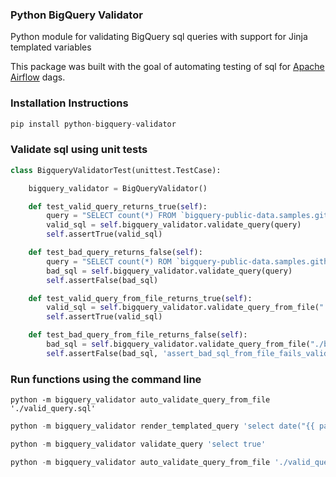 ### Python BigQuery Validator
Python module for validating BigQuery sql queries with support for Jinja templated variables

This package was built with the goal of automating testing of sql for [Apache Airflow](https://github.com/apache/airflow) dags.

### Installation Instructions
```python
pip install python-bigquery-validator
```

### Validate sql using unit tests

```python
class BigqueryValidatorTest(unittest.TestCase):

    bigquery_validator = BigQueryValidator()

    def test_valid_query_returns_true(self):
        query = "SELECT count(*) FROM `bigquery-public-data.samples.github_timeline`"
        valid_sql = self.bigquery_validator.validate_query(query)
        self.assertTrue(valid_sql)

    def test_bad_query_returns_false(self):
        query = "SELECT count(*) ROM `bigquery-public-data.samples.github_timeline`"
        bad_sql = self.bigquery_validator.validate_query(query)
        self.assertFalse(bad_sql)

    def test_valid_query_from_file_returns_true(self):
        valid_sql = self.bigquery_validator.validate_query_from_file("./valid_query.sql")
        self.assertTrue(valid_sql)

    def test_bad_query_from_file_returns_false(self):
        bad_sql = self.bigquery_validator.validate_query_from_file("./bad_query.sql")
        self.assertFalse(bad_sql, 'assert_bad_sql_from_file_fails_validation')
```

### Run functions using the command line
```
python -m bigquery_validator auto_validate_query_from_file './valid_query.sql'
```

```python
python -m bigquery_validator render_templated_query 'select date("{{ params.date }}") as date'
```


```python
python -m bigquery_validator validate_query 'select true'
```

```python
python -m bigquery_validator auto_validate_query_from_file './valid_query.sql'
```
